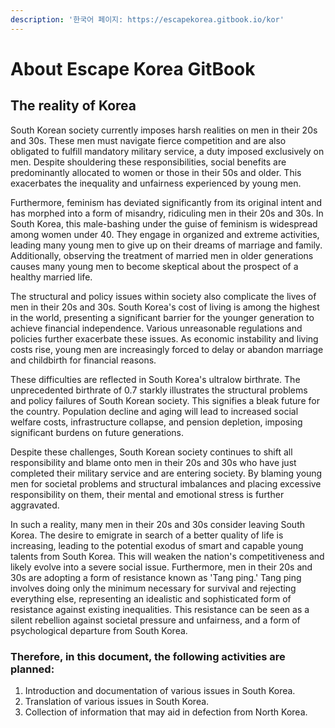 ```yaml
---
description: '한국어 페이지: https://escapekorea.gitbook.io/kor'
---
```


# About Escape Korea GitBook

## &#x20;The reality of Korea

South Korean society currently imposes harsh realities on men in their 20s and 30s. These men must navigate fierce competition and are also obligated to fulfill mandatory military service, a duty imposed exclusively on men. Despite shouldering these responsibilities, social benefits are predominantly allocated to women or those in their 50s and older. This exacerbates the inequality and unfairness experienced by young men.

Furthermore, feminism has deviated significantly from its original intent and has morphed into a form of misandry, ridiculing men in their 20s and 30s. In South Korea, this male-bashing under the guise of feminism is widespread among women under 40. They engage in organized and extreme activities, leading many young men to give up on their dreams of marriage and family. Additionally, observing the treatment of married men in older generations causes many young men to become skeptical about the prospect of a healthy married life.

The structural and policy issues within society also complicate the lives of men in their 20s and 30s. South Korea's cost of living is among the highest in the world, presenting a significant barrier for the younger generation to achieve financial independence. Various unreasonable regulations and policies further exacerbate these issues. As economic instability and living costs rise, young men are increasingly forced to delay or abandon marriage and childbirth for financial reasons.

These difficulties are reflected in South Korea's ultralow birthrate. The unprecedented birthrate of 0.7 starkly illustrates the structural problems and policy failures of South Korean society. This signifies a bleak future for the country. Population decline and aging will lead to increased social welfare costs, infrastructure collapse, and pension depletion, imposing significant burdens on future generations.

Despite these challenges, South Korean society continues to shift all responsibility and blame onto men in their 20s and 30s who have just completed their military service and are entering society. By blaming young men for societal problems and structural imbalances and placing excessive responsibility on them, their mental and emotional stress is further aggravated.

In such a reality, many men in their 20s and 30s consider leaving South Korea. The desire to emigrate in search of a better quality of life is increasing, leading to the potential exodus of smart and capable young talents from South Korea. This will weaken the nation's competitiveness and likely evolve into a severe social issue. Furthermore, men in their 20s and 30s are adopting a form of resistance known as 'Tang ping.' Tang ping involves doing only the minimum necessary for survival and rejecting everything else, representing an idealistic and sophisticated form of resistance against existing inequalities. This resistance can be seen as a silent rebellion against societal pressure and unfairness, and a form of psychological departure from South Korea.



### &#x20;Therefore, in this document, the following activities are planned:

1. Introduction and documentation of various issues in South Korea.
2. Translation of various issues in South Korea.
3. Collection of information that may aid in defection from North Korea.

